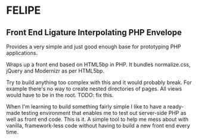 # FELIPE

## Front End Ligature Interpolating PHP Envelope

Provides a very simple and just good enough base for prototyping PHP applications.

Wraps up a front end based on HTML5bp in PHP.
It bundles normalize.css, jQuery and Modernizr as per HTML5bp.

Try to build anything too complex with this and it would probably break.
For example there's no way to create nested directories of pages. All views would have to be in the root. TODO: fix this.

When I'm learning to build something fairly simple I like to have a ready-made testing environment that enables me to test out server-side PHP as well as front end code.
This is it. A simple tool to help me mess about with vanilla, framework-less code without having to build a new front end every time. 

